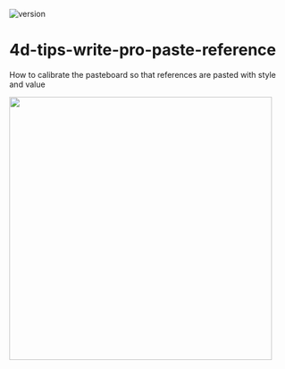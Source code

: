 ![version](https://img.shields.io/badge/version-19%2B-5682DF)

# 4d-tips-write-pro-paste-reference
How to calibrate the pasteboard so that references are pasted with style and value

<img width="470" alt="" src="https://user-images.githubusercontent.com/1725068/194074664-693a6fe6-169f-4509-94a5-60db7f819e7a.png">
